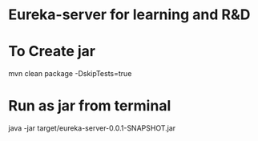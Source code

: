 # Eureka-server for learning and R&D


# To Create jar
mvn clean package -DskipTests=true

# Run as jar from terminal
java -jar target/eureka-server-0.0.1-SNAPSHOT.jar

